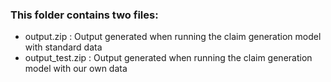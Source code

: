 ### This folder contains two files:

* output.zip : Output generated when running the claim generation model with standard data
* output_test.zip : Output generated when running the claim generation model with our own data
